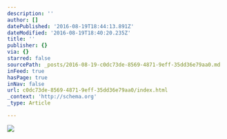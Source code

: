 ```yaml
---
description: ''
author: []
datePublished: '2016-08-19T18:44:13.891Z'
dateModified: '2016-08-19T18:40:20.235Z'
title: ''
publisher: {}
via: {}
starred: false
sourcePath: _posts/2016-08-19-c0dc73de-8569-4871-9eff-35dd36e79aa0.md
inFeed: true
hasPage: true
inNav: false
url: c0dc73de-8569-4871-9eff-35dd36e79aa0/index.html
_context: 'http://schema.org'
_type: Article

---
```

![](https://the-grid-user-content.s3-us-west-2.amazonaws.com/b5daabf6-d520-4091-9b3c-583260e26b11.jpg)